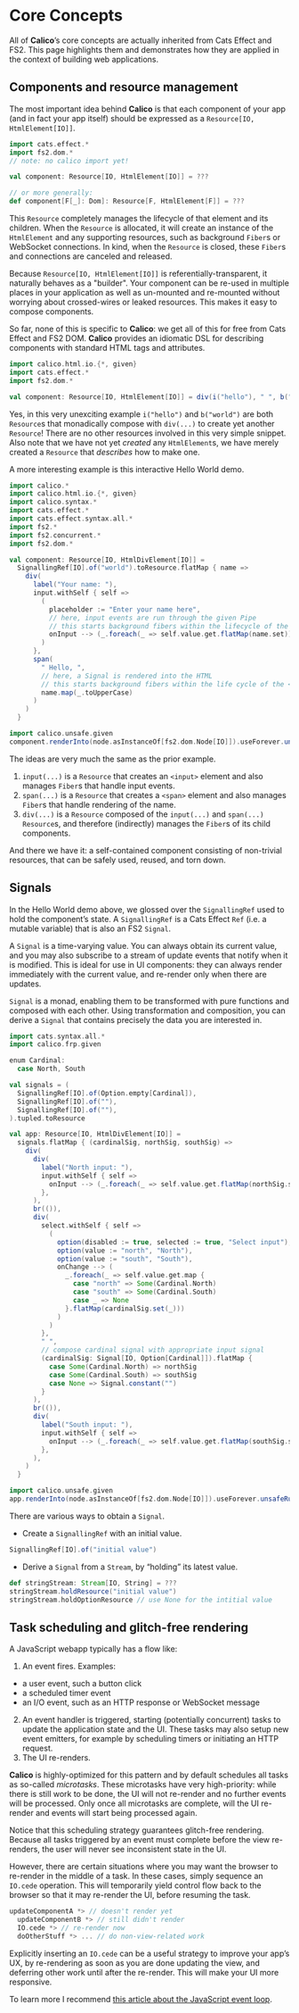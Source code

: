 # Core Concepts

All of **Calico**’s core concepts are actually inherited from Cats Effect and FS2. This page highlights them and demonstrates how they are applied in the context of building web applications.

## Components and resource management

The most important idea behind **Calico** is that each component of your app (and in fact your app itself) should be expressed as a `Resource[IO, HtmlElement[IO]]`.

```scala
import cats.effect.*
import fs2.dom.*
// note: no calico import yet!

val component: Resource[IO, HtmlElement[IO]] = ???

// or more generally:
def component[F[_]: Dom]: Resource[F, HtmlElement[F]] = ???
```

This `Resource` completely manages the lifecycle of that element and its children. When the `Resource` is allocated, it will create an instance of the `HtmlElement` and any supporting resources, such as background `Fiber`s or WebSocket connections. In kind, when the `Resource` is closed, these `Fiber`s and connections are canceled and released.

Because `Resource[IO, HtmlElement[IO]]` is referentially-transparent, it naturally behaves as a "builder". Your component can be re-used in multiple places in your application as well as un-mounted and re-mounted without worrying about crossed-wires or leaked resources. This makes it easy to compose components.

So far, none of this is specific to **Calico**: we get all of this for free from Cats Effect and FS2 DOM. **Calico** provides an idiomatic DSL for describing components with standard HTML tags and attributes.
```scala mdoc:js:compile-only
import calico.html.io.{*, given}
import cats.effect.*
import fs2.dom.*

val component: Resource[IO, HtmlElement[IO]] = div(i("hello"), " ", b("world"))
```

Yes, in this very unexciting example `i("hello")` and `b("world")` are both `Resource`s that monadically compose with `div(...)` to create yet another `Resource`! There are no other resources involved in this very simple snippet. Also note that we have not yet _created_ any `HtmlElement`s, we have merely created a `Resource` that _describes_ how to make one.

A more interesting example is this interactive Hello World demo.

```scala mdoc:js:shared
import calico.*
import calico.html.io.{*, given}
import calico.syntax.*
import cats.effect.*
import cats.effect.syntax.all.*
import fs2.*
import fs2.concurrent.*
import fs2.dom.*

val component: Resource[IO, HtmlDivElement[IO]] =
  SignallingRef[IO].of("world").toResource.flatMap { name =>
    div(
      label("Your name: "),
      input.withSelf { self =>
        (
          placeholder := "Enter your name here",
          // here, input events are run through the given Pipe
          // this starts background fibers within the lifecycle of the <input> element
          onInput --> (_.foreach(_ => self.value.get.flatMap(name.set)))
        )
      },
      span(
        " Hello, ",
        // here, a Signal is rendered into the HTML
        // this starts background fibers within the life cycle of the <span> element
        name.map(_.toUpperCase)
      )
    )
  }
```

```scala mdoc:js:invisible
import calico.unsafe.given
component.renderInto(node.asInstanceOf[fs2.dom.Node[IO]]).useForever.unsafeRunAndForget()
```

The ideas are very much the same as the prior example.

1. `input(...)` is a `Resource` that creates an `<input>` element and also manages `Fiber`s that handle input events. 
2. `span(...)` is a `Resource` that creates a `<span>` element and also manages `Fiber`s that handle rendering of the name.
3. `div(...)` is a `Resource` composed of the `input(...)` and `span(...)` `Resource`s, and therefore (indirectly) manages the `Fiber`s of its child components.

And there we have it: a self-contained component consisting of non-trivial resources, that can be safely used, reused, and torn down.

## Signals

In the Hello World demo above, we glossed over the `SignallingRef` used to hold the component’s state. A `SignallingRef` is a Cats Effect `Ref` (i.e. a mutable variable) that is also an FS2 `Signal`.

A `Signal` is a time-varying value. You can always obtain its current value, and you may also subscribe to a stream of update events that notify when it is modified. This is ideal for use in UI components: they can always render immediately with the current value, and re-render only when there are updates.

`Signal` is a monad, enabling them to be transformed with pure functions and composed with each other. Using transformation and composition, you can derive a `Signal` that contains precisely the data you are interested in.

```scala mdoc:js:shared
import cats.syntax.all.*
import calico.frp.given

enum Cardinal:
  case North, South

val signals = (
  SignallingRef[IO].of(Option.empty[Cardinal]),
  SignallingRef[IO].of(""),
  SignallingRef[IO].of(""),
).tupled.toResource

val app: Resource[IO, HtmlDivElement[IO]] =
  signals.flatMap { (cardinalSig, northSig, southSig) =>
    div(
      div(
        label("North input: "),
        input.withSelf { self =>
          onInput --> (_.foreach(_ => self.value.get.flatMap(northSig.set)))
        },
      ),
      br(()),
      div(
        select.withSelf { self =>
          (
            option(disabled := true, selected := true, "Select input"),
            option(value := "north", "North"),
            option(value := "south", "South"),
            onChange --> (
              _.foreach(_ => self.value.get.map {
                case "north" => Some(Cardinal.North)
                case "south" => Some(Cardinal.South)
                case _ => None
              }.flatMap(cardinalSig.set(_)))
            )
          )
        },
        " ",
        // compose cardinal signal with appropriate input signal
        (cardinalSig: Signal[IO, Option[Cardinal]]).flatMap {
          case Some(Cardinal.North) => northSig
          case Some(Cardinal.South) => southSig
          case None => Signal.constant("")
        }
      ),
      br(()),
      div(
        label("South input: "),
        input.withSelf { self =>
          onInput --> (_.foreach(_ => self.value.get.flatMap(southSig.set)))
        },
      ),
    )
  }
```

```scala mdoc:js:invisible
import calico.unsafe.given
app.renderInto(node.asInstanceOf[fs2.dom.Node[IO]]).useForever.unsafeRunAndForget()
```

There are various ways to obtain a `Signal`.

- Create a `SignallingRef` with an initial value.
```scala
SignallingRef[IO].of("initial value")
```

- Derive a `Signal` from a `Stream`, by “holding” its latest value.
```scala
def stringStream: Stream[IO, String] = ???
stringStream.holdResource("initial value")
stringStream.holdOptionResource // use None for the intitial value
```

## Task scheduling and glitch-free rendering

A JavaScript webapp typically has a flow like:

1. An event fires. Examples:
  - a user event, such a button click
  - a scheduled timer event
  - an I/O event, such as an HTTP response or WebSocket message
2. An event handler is triggered, starting (potentially concurrent) tasks to update the application state and the UI. These tasks may also setup new event emitters, for example by scheduling timers or initiating an HTTP request.
3. The UI re-renders.

**Calico** is highly-optimized for this pattern and by default schedules all tasks as so-called _microtasks_. These microtasks have very high-priority: while there is still work to be done, the UI will not re-render and no further events will be processed. Only once all microtasks are complete, will the UI re-render and events will start being processed again.

Notice that this scheduling strategy guarantees glitch-free rendering. Because all tasks triggered by an event must complete before the view re-renders, the user will never see inconsistent state in the UI.

However, there are certain situations where you may want the browser to re-render in the middle of a task. In these cases, simply sequence an `IO.cede` operation. This will temporarily yield control flow back to the browser so that it may re-render the UI, before resuming the task.

```scala
updateComponentA *> // doesn't render yet
  updateComponentB *> // still didn't render
  IO.cede *> // re-render now
  doOtherStuff *> ... // do non-view-related work
```

Explicitly inserting an `IO.cede` can be a useful strategy to improve your app’s UX, by re-rendering as soon as you are done updating the view, and deferring other work until after the re-render. This will make your UI more responsive.

To learn more I recommend [this article about the JavaScript event loop](https://javascript.info/event-loop).
